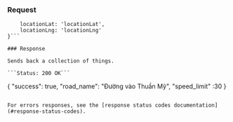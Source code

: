 ### Request

```{
    locationLat: 'locationLat',
    locationLng: 'locationLng'
}```

### Response

Sends back a collection of things.

```Status: 200 OK```
```
{
    "success": true,
    "road_name": "Đường vào Thuần Mỹ",
    "speed_limit" :30
}
```

For errors responses, see the [response status codes documentation](#response-status-codes).